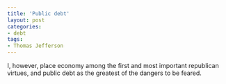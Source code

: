```yaml
---
title: 'Public debt'
layout: post
categories:
- debt
tags:
- Thomas Jefferson
---
```


I, however, place economy among the first and most important republican virtues, and public debt as the greatest of the dangers to be feared.